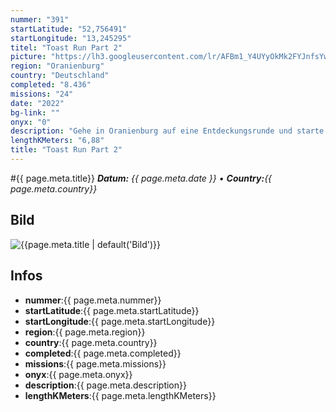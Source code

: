 ```yaml
---
nummer: "391"
startLatitude: "52,756491"
startLongitude: "13,245295"
titel: "Toast Run Part 2"
picture: "https://lh3.googleusercontent.com/lr/AFBm1_Y4UYyOkMk2FYJnfsYwB7O2D_t71307UJO8qHzwxmZA6G6g8m0GB4oZEX-2lydK8p4WSlnGcWFid1c7PitZ92XhXRX4M9CLqvLmCm0RjOsNw9j-XtgorDTlpNipw5I0L07HgOo1Panfn8YgHNxXPBHxkjCh5ApyuNNKH5UYHErbsTYSi5UnXuyI4Sj1PKe_5k6OZbd75HhAlhVb418pg7esU-nDUaAMMuzudRfHecP9owjXvuEW0NgY5wj5WYlPuvwmiQXAUse3wVHxtxTUwc1BgyYDesh9eRV1rlfwKtClPpll2iLr9czVD_XYigLFhVmF99cL209p-WT9ZIJN4WP2L-0S1BraZxCczB4R4AuCUNUVnWJ0aw-bThnKArYiqVb9UgTaRFhN7WXxelcyDJvddW0VvP0fkT8pplTBf0wh4KS5jxd4eKMvuMPWeFZrQ4LB7C3ZOFsLNXV-grl4eZtj5uh-2eKs0y5iYbnvh1UmiSNbfB7b1bVSU2b2bztxcbVdGEKBSHW9oKVTirEq4Fqx3isCo6riQ5PUZNXZMQnrmhmXpV4K5NjwhxM_7p1lHuW0MrfFMPz0Kx5LxwARbvnFOrR0LWJ7A1wa0NU_P6_cisfeIaOJ4mi1-C2uayxn96Px_x3JRV7IJxD9KrrB18txYNSDDK5IA6Hq6xEURg8Km9YutOs9CfUzm9fDm-TxYJGfSMptdNmunYKkzQNOJV-Yar-Q75tfi4PLxf0RbKeBGvADDrxFCJnF_BC2gVRm3nd49LyWoIbbVxx77iniDGGmWBXwMktoIaxDruVscWW4TRyQ5q-7mbAlCG2PKf1d3ScdjWRgq3TOI5M-u1qu-woEupFkLbqzH8iI"
region: "Oranienburg"
country: "Deutschland"
completed: "8.436"
missions: "24"
date: "2022"
bg-link: ""
onyx: "0"
description: "Gehe in Oranienburg auf eine Entdeckungsrunde und starte deine Runde in der Bernauer Straße.\nDie Runde führt dich unter anderem an der Havel und dem Schloss entlang."
lengthKMeters: "6,88"
title: "Toast Run Part 2"
---
```


#{{ page.meta.title}}
_**Datum:** {{ page.meta.date }} • **Country:**{{ page.meta.country}}_

## Bild
![{{page.meta.title | default('Bild')}}]({{page.meta.picture}})

## Infos
- **nummer**:{{ page.meta.nummer}}
- **startLatitude**:{{ page.meta.startLatitude}}
- **startLongitude**:{{ page.meta.startLongitude}}
- **region**:{{ page.meta.region}}
- **country**:{{ page.meta.country}}
- **completed**:{{ page.meta.completed}}
- **missions**:{{ page.meta.missions}}
- **onyx**:{{ page.meta.onyx}}
- **description**:{{ page.meta.description}}
- **lengthKMeters**:{{ page.meta.lengthKMeters}}

